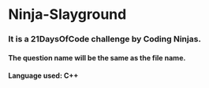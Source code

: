 # Ninja-Slayground
### It is a 21DaysOfCode challenge by Coding Ninjas.
#### The question name will be the same as the file name.
#### Language used: C++
